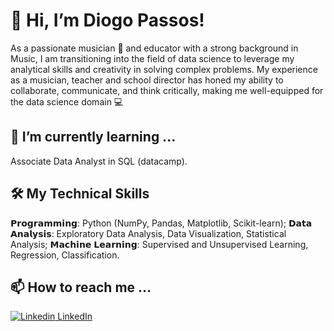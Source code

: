 # 👋 Hi, I’m Diogo Passos!
As a passionate musician 🎵 and educator with a strong background in Music, I am transitioning into the field of data science to leverage my analytical skills and creativity in solving complex problems. My experience as a musician, teacher and school director has honed my ability to collaborate, communicate, and think critically, making me well-equipped for the data science domain 💻
## 🌱 I’m currently learning ...
Associate Data Analyst in SQL (datacamp).
## 🛠️ My Technical Skills
𝗣𝗿𝗼𝗴𝗿𝗮𝗺𝗺𝗶𝗻𝗴: Python (NumPy, Pandas, Matplotlib, Scikit-learn);
𝗗𝗮𝘁𝗮 𝗔𝗻𝗮𝗹𝘆𝘀𝗶𝘀: Exploratory Data Analysis, Data Visualization, Statistical Analysis;
𝗠𝗮𝗰𝗵𝗶𝗻𝗲 𝗟𝗲𝗮𝗿𝗻𝗶𝗻𝗴: Supervised and Unsupervised Learning, Regression, Classification.
## 📫 How to reach me ...
[![Linkedin](https://i.stack.imgur.com/gVE0j.png) LinkedIn](https://www.linkedin.com/in/dpassos91/)



<!---
dpassos91/dpassos91 is a ✨ special ✨ repository because its `README.md` (this file) appears on your GitHub profile.
You can click the Preview link to take a look at your changes.
--->
